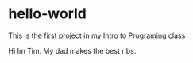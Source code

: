# hello-world
This is the first project in my Intro to Programing class

Hi Im Tim. My dad makes the best ribs.
